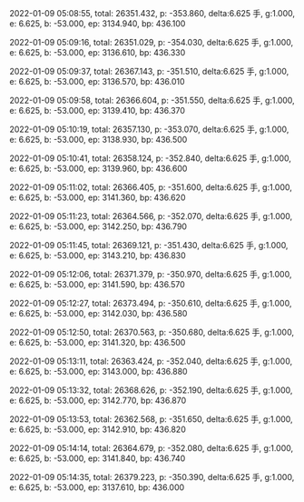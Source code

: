 2022-01-09 05:08:55, total: 26351.432, p: -353.860, delta:6.625 手, g:1.000, e: 6.625, b: -53.000, ep: 3134.940, bp: 436.100

2022-01-09 05:09:16, total: 26351.029, p: -354.030, delta:6.625 手, g:1.000, e: 6.625, b: -53.000, ep: 3136.610, bp: 436.330

2022-01-09 05:09:37, total: 26367.143, p: -351.510, delta:6.625 手, g:1.000, e: 6.625, b: -53.000, ep: 3136.570, bp: 436.010

2022-01-09 05:09:58, total: 26366.604, p: -351.550, delta:6.625 手, g:1.000, e: 6.625, b: -53.000, ep: 3139.410, bp: 436.370

2022-01-09 05:10:19, total: 26357.130, p: -353.070, delta:6.625 手, g:1.000, e: 6.625, b: -53.000, ep: 3138.930, bp: 436.500

2022-01-09 05:10:41, total: 26358.124, p: -352.840, delta:6.625 手, g:1.000, e: 6.625, b: -53.000, ep: 3139.960, bp: 436.600

2022-01-09 05:11:02, total: 26366.405, p: -351.600, delta:6.625 手, g:1.000, e: 6.625, b: -53.000, ep: 3141.360, bp: 436.620

2022-01-09 05:11:23, total: 26364.566, p: -352.070, delta:6.625 手, g:1.000, e: 6.625, b: -53.000, ep: 3142.250, bp: 436.790

2022-01-09 05:11:45, total: 26369.121, p: -351.430, delta:6.625 手, g:1.000, e: 6.625, b: -53.000, ep: 3143.210, bp: 436.830

2022-01-09 05:12:06, total: 26371.379, p: -350.970, delta:6.625 手, g:1.000, e: 6.625, b: -53.000, ep: 3141.590, bp: 436.570

2022-01-09 05:12:27, total: 26373.494, p: -350.610, delta:6.625 手, g:1.000, e: 6.625, b: -53.000, ep: 3142.030, bp: 436.580

2022-01-09 05:12:50, total: 26370.563, p: -350.680, delta:6.625 手, g:1.000, e: 6.625, b: -53.000, ep: 3141.320, bp: 436.500

2022-01-09 05:13:11, total: 26363.424, p: -352.040, delta:6.625 手, g:1.000, e: 6.625, b: -53.000, ep: 3143.000, bp: 436.880

2022-01-09 05:13:32, total: 26368.626, p: -352.190, delta:6.625 手, g:1.000, e: 6.625, b: -53.000, ep: 3142.770, bp: 436.870

2022-01-09 05:13:53, total: 26362.568, p: -351.650, delta:6.625 手, g:1.000, e: 6.625, b: -53.000, ep: 3142.910, bp: 436.820

2022-01-09 05:14:14, total: 26364.679, p: -352.080, delta:6.625 手, g:1.000, e: 6.625, b: -53.000, ep: 3141.840, bp: 436.740

2022-01-09 05:14:35, total: 26379.223, p: -350.390, delta:6.625 手, g:1.000, e: 6.625, b: -53.000, ep: 3137.610, bp: 436.000